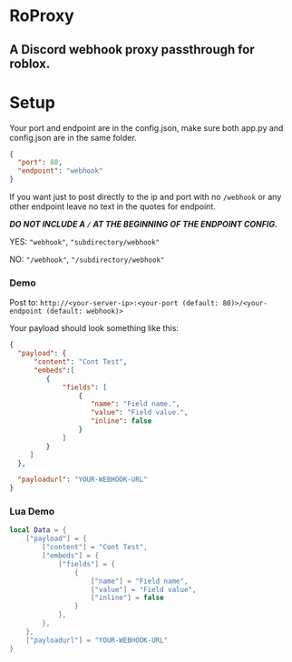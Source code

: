 # RoProxy
## A Discord webhook proxy passthrough for roblox.


# Setup

Your port and endpoint are in the config.json, make sure both app.py and config.json are in the same folder.
```json
{
  "port": 80,
  "endpoint": "webhook"
}
```
If you want just to post directly to the ip and port with no ``/webhook`` or any other endpoint leave no text in the quotes for endpoint.

***DO NOT INCLUDE A `/` AT THE BEGINNING OF THE ENDPOINT CONFIG.***

YES: `"webhook"`, `"subdirectory/webhook"`

NO: `"/webhook"`, `"/subdirectory/webhook"`

### Demo

Post to: `http://<your-server-ip>:<your-port (default: 80)>/<your-endpoint (default: webhook)>`

Your payload should look something like this:

  ```json
  {
    "payload": {
        "content": "Cont Test",
        "embeds":[
           {
               "fields": [
                   {
                      "name": "Field name.",
                      "value": "Field value.",
                      "inline": false
                   }
               ]
           }
       ]
    },

    "payloadurl": "YOUR-WEBHOOK-URL"
  }
  ```

### Lua Demo
```lua
local Data = {
    ["payload"] = {
        ["content"] = "Cont Test",
        ["embeds"] = {
            ["fields"] = {
                {
                    ["name"] = "Field name",
                    ["value"] = "Field value",
                    ["inline"] = false
                }
            },
        },
    },
    ["payloadurl"] = "YOUR-WEBHOOK-URL"
}
```
